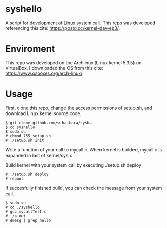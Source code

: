 # syshello
A script for development of Linux system call.
This repo was developed  referencing this cite: https://postd.cc/kernel-dev-ep3/.

# Enviroment
This repo was developed on the Archlinux (Linux kernel 5.3.5) on VirtualBox.
I downloaded the OS from this cite: https://www.osboxes.org/arch-linux/.

# Usage
First, clone this repo, change the access permissions of setup.sh, and download Linux kernel source code.
```
$ git clone github.com/w-haibara/sysh…
$ cd syshello
$ sudo su
# chmod 755 setup.sh
# ./setup.sh init
```
Write a function of your call to mycall.c. 
When kernel is builded, mycall.c is expanded in last of kernel/sys.c.

Build kernel with your system call by executing ./setup.sh deploy
```
# ./setup.sh deploy
# reboot
```
If succesfully finished build, you can check the message from your system call. 
```
$ sudo su
# cd ./syshello
# gcc mycallTest.c
# ./a.out
# dmesg | grep hello
```
